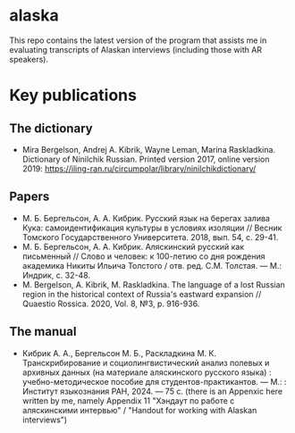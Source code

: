 # alaska
This repo contains the latest version of the program that assists me in evaluating transcripts of Alaskan interviews (including those with AR speakers).

# Key publications
## The dictionary
* Mira Bergelson, Andrej A. Kibrik, Wayne Leman, Marina Raskladkina. Dictionary of Ninilchik Russian. Printed version 2017, online version 2019: https://iling-ran.ru/circumpolar/library/ninilchikdictionary/
## Papers
* М. Б. Бергельсон, А. А. Кибрик. Русский язык на берегах залива Кука: самоидентификация культуры в условиях изоляции // Весник Томского Государственного Университета. 2018, вып. 54, с. 29-41.
* М. Б. Бергельсон, А. А. Кибрик. Аляскинский русский как письменный // Слово и человек: к 100-летию со дня рождения академика Никиты Ильича Толстого / отв. ред. С.М. Толстая. — М.: Индрик, с. 32-48.
* M. Bergelson, A. Kibrik, M. Raskladkina. The language of a lost Russian region in the historical context of Russia's eastward expansion // Quaestio Rossica. 2020, Vol. 8, №3, p. 916-936.
## The manual
* Кибрик А. А., Бергельсон М. Б., Раскладкина М. К. Транскрибирование и социолингвистический анализ полевых и архивных данных (на материале аляскинского русского языка) : учебно-методическое пособие для студентов-практикантов. — М.: : Институт языкознания РАН, 2024. — 75 с. (there is an Appenxic here written by me, namely Appendix 11 "Хэндаут по работе с аляскинскими интервью" / "Handout for working with Alaskan interviews")
